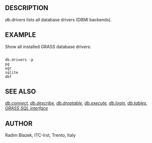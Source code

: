 
## DESCRIPTION

*db.drivers* lists all database drivers (DBMI backends).

## EXAMPLE

Show all installed GRASS database drivers:

```

db.drivers -p
pg
ogr
sqlite
dbf

```

## SEE ALSO

*[db.connect](db.connect.html),
[db.describe](db.describe.html),
[db.droptable](db.droptable.html),
[db.execute](db.execute.html),
[db.login](db.login.html),
[db.tables](db.tables.html),
[GRASS SQL interface](sql.html)*

## AUTHOR

Radim Blazek, ITC-Irst, Trento, Italy
